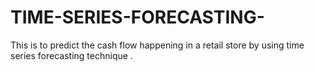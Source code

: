 # TIME-SERIES-FORECASTING-
This is to predict  the cash flow happening in a retail store by using time series forecasting technique . 
